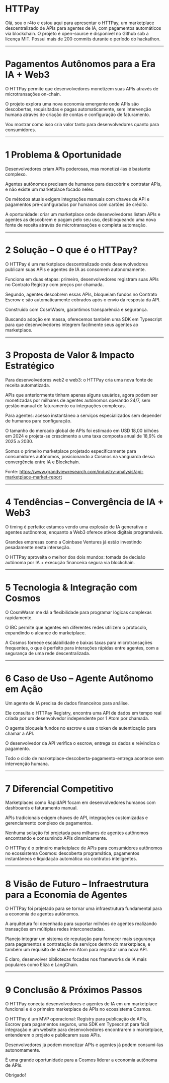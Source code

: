 # HTTPay

Olá, sou o r4to e estou aqui para apresentar o HTTPay, um marketplace descentralizado de APIs para agentes de IA, com pagamentos automáticos via blockchain. O projeto é open-source e disponível no Github sob a licença MIT. Possui mais de 200 commits durante o período do hackathon.

---

# Pagamentos Autônomos para a Era IA + Web3

O HTTPay permite que desenvolvedores monetizem suas APIs através de microtransações on-chain.

O projeto explora uma nova economia emergente onde APIs são descobertas, requisitadas e pagas
automaticamente, sem intervenção humana através de criação de contas e configuração de faturamento.

Vou mostrar como isso cria valor tanto para desenvolvedores quanto para consumidores.

---

# 1 Problema & Oportunidade

Desenvolvedores criam APIs poderosas, mas monetizá-las é bastante complexo.

Agentes autônomos precisam de humanos para descobrir e contratar APIs, e não existe um marketplace focado neles.

Os métodos atuais exigem integrações manuais com chaves de API e pagamentos pré-configurados por humanos com cartões de crédito.

A oportunidade: criar um marketplace onde desenvolvedores listam APIs e agentes as descobrem e pagam pelo seu uso, desbloqueando uma nova fonte de receita através de microtransações e completa automação.

---

# 2 Solução – O que é o HTTPay?

O HTTPay é um marketplace descentralizado onde desenvolvedores publicam suas APIs e agentes de IA as consomem autonomamente.

Funciona em duas etapas: primeiro, desenvolvedores registram suas APIs no Contrato Registry com preços por chamada.

Segundo, agentes descobrem essas APIs, bloqueiam fundos no Contrato Escrow e são automaticamente cobrados após o envio da resposta da API.

Construído com CosmWasm, garantimos transparência e segurança.

Buscando adoção em massa, oferecemos também uma SDK em Typescript para que desenvolvedores integrem facilmente seus agentes ao marketplace.

---

# 3 Proposta de Valor & Impacto Estratégico

Para desenvolvedores web2 e web3: o HTTPay cria uma nova fonte de receita automatizada.

APIs que anteriormente tinham apenas alguns usuários, agora podem ser monetizadas por milhares de agentes autônomos operando 24/7, sem gestão manual de faturamento ou integrações complexas.

Para agentes: acesso instantâneo a serviços especializados sem depender de humanos para configuração.

O tamanho do mercado global de APIs foi estimado em USD 18,00 bilhões em 2024 e projeta-se crescimento a uma taxa composta anual de 18,9% de 2025 a 2030.

Somos o primeiro marketplace projetado especificamente para consumidores autônomos, posicionando a Cosmos na vanguarda dessa convergência entre IA e Blockchain.

Fonte: https://www.grandviewresearch.com/industry-analysis/api-marketplace-market-report

---

# 4 Tendências – Convergência de IA + Web3

O timing é perfeito: estamos vendo uma explosão de IA generativa e agentes autônomos, enquanto a Web3 oferece ativos digitais programáveis.

Grandes empresas como a Coinbase Ventures já estão investindo pesadamente nesta interseção.

O HTTPay aproveita o melhor dos dois mundos: tomada de decisão autônoma por IA + execução financeira segura via blockchain.

---

# 5 Tecnologia & Integração com Cosmos

O CosmWasm me dá a flexibilidade para programar lógicas complexas rapidamente.

O IBC permite que agentes em diferentes redes utilizem o protocolo, expandindo o alcance do marketplace.

A Cosmos fornece escalabilidade e baixas taxas para microtransações frequentes, o que é perfeito para interações rápidas entre agentes, com a segurança de uma rede descentralizada.

---

# 6 Caso de Uso – Agente Autônomo em Ação

Um agente de IA precisa de dados financeiros para análise.

Ele consulta o HTTPay Registry, encontra uma API de dados em tempo real criada por um desenvolvedor independente por 1 Atom por chamada.

O agente bloqueia fundos no escrow e usa o token de autenticação para chamar a API.

O desenvolvedor da API verifica o escrow, entrega os dados e reivindica o pagamento.

Todo o ciclo de marketplace-descoberta-pagamento-entrega acontece sem intervenção humana.

---

# 7 Diferencial Competitivo

Marketplaces como RapidAPI focam em desenvolvedores humanos com dashboards e faturamento manual.

APIs tradicionais exigem chaves de API, integrações customizadas e gerenciamento complexo de pagamentos.

Nenhuma solução foi projetada para milhares de agentes autônomos encontrando e consumindo APIs dinamicamente.

O HTTPay é o primeiro marketplace de APIs para consumidores autônomos no ecossistema Cosmos: descoberta programática, pagamentos instantâneos e liquidação automática via contratos inteligentes.

---

# 8 Visão de Futuro – Infraestrutura para a Economia de Agentes

O HTTPay foi projetado para se tornar uma infraestrutura fundamental para a economia de agentes autônomos.

A arquitetura foi desenhada para suportar milhões de agentes realizando transações em múltiplas redes interconectadas.

Planejo integrar um sistema de reputação para fornecer mais segurança para pagamentos e contratação de serviços dentro do marketplace, e também um requisito de stake em Atom para registrar uma nova API.

E claro, desenvolver bibliotecas focadas nos frameworks de IA mais populares como Eliza e LangChain.

---

# 9 Conclusão & Próximos Passos

O HTTPay conecta desenvolvedores e agentes de IA em um marketplace funcional e é o primeiro marketplace de APIs no ecossistema Cosmos.

O HTTPay é um MVP operacional: Registry para publicação de APIs, Escrow para pagamentos seguros, uma SDK em Typescript para fácil integração e um website para desenvolvedores encontrarem o marketplace, entenderem o projeto e publicarem suas APIs.

Desenvolvedores já podem monetizar APIs e agentes já podem consumi-las autonomamente.

É uma grande oportunidade para a Cosmos liderar a economia autônoma de APIs.

Obrigado!